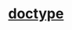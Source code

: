 # [doctype](https://m.blog.naver.com/PostView.nhn?blogId=heartflow89&logNo=221179486614&proxyReferer=https:%2F%2Fwww.google.com%2F)
